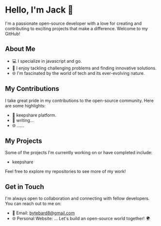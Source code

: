 # Hello, I'm Jack 👋

I'm a passionate open-source developer with a love for creating and contributing to exciting projects that make a difference. Welcome to my GitHub!

## About Me

- 💻 I specialize in javascript and go.
- 🚀 I enjoy tackling challenging problems and finding innovative solutions.
- 🌐 I'm fascinated by the world of tech and its ever-evolving nature.

## My Contributions

I take great pride in my contributions to the open-source community. Here are some highlights:

- 🌟 keepshare platform.
- 📖 writing...
- 🌐 ......

## My Projects

Some of the projects I'm currently working on or have completed include:

- keepshare

Feel free to explore my repositories to see more of my work!

## Get in Touch

I'm always open to collaboration and connecting with fellow developers. You can reach out to me on:

- 📧 Email: bytebard8@gmail.com
- 🌐 Personal Website: ...
Let's build an open-source world together! 🌍
